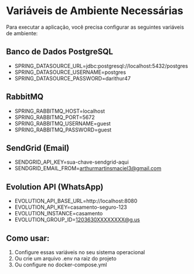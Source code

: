 # Variáveis de Ambiente Necessárias

Para executar a aplicação, você precisa configurar as seguintes variáveis de ambiente:

## Banco de Dados PostgreSQL
- SPRING_DATASOURCE_URL=jdbc:postgresql://localhost:5432/postgres
- SPRING_DATASOURCE_USERNAME=postgres
- SPRING_DATASOURCE_PASSWORD=darithur47

## RabbitMQ
- SPRING_RABBITMQ_HOST=localhost
- SPRING_RABBITMQ_PORT=5672
- SPRING_RABBITMQ_USERNAME=guest
- SPRING_RABBITMQ_PASSWORD=guest

## SendGrid (Email)
- SENDGRID_API_KEY=sua-chave-sendgrid-aqui
- SENDGRID_EMAIL_FROM=arthurmartinsmaciel3@gmail.com

## Evolution API (WhatsApp)
- EVOLUTION_API_BASE_URL=http://localhost:8080
- EVOLUTION_API_KEY=casamento-seguro-123
- EVOLUTION_INSTANCE=casamento
- EVOLUTION_GROUP_ID=1203630XXXXXXXX@g.us

## Como usar:
1. Configure essas variáveis no seu sistema operacional
2. Ou crie um arquivo .env na raiz do projeto
3. Ou configure no docker-compose.yml
